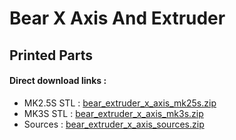 # Bear X Axis And Extruder

## Printed Parts

#### Direct download links :
  * MK2.5S STL : [bear_extruder_x_axis_mk25s.zip](https://github.com/gregsaun/bear_extruder_and_x_axis/raw/master/printed_parts/bear_extruder_x_axis_mk25s.zip)
  * MK3S STL : [bear_extruder_x_axis_mk3s.zip](https://github.com/gregsaun/bear_extruder_and_x_axis/raw/master/printed_parts/bear_extruder_x_axis_mk3s.zip)
  * Sources : [bear_extruder_x_axis_sources.zip](../raw/master/printed_parts/bear_extruder_x_axis_sources.zip)
